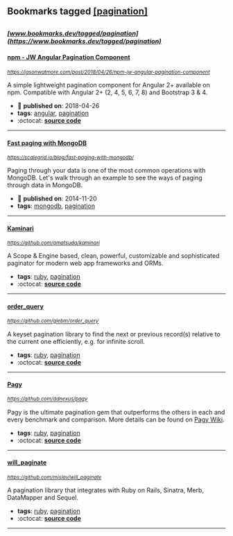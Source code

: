 ## Bookmarks tagged [[pagination]](https://www.bookmarks.dev/search?q=[pagination])

_<sup><sup>[www.bookmarks.dev/tagged/pagination](https://www.bookmarks.dev/tagged/pagination)</sup></sup>_
---
#### [npm - JW Angular Pagination Component](https://jasonwatmore.com/post/2018/04/26/npm-jw-angular-pagination-component)
_<sup>https://jasonwatmore.com/post/2018/04/26/npm-jw-angular-pagination-component</sup>_

A simple lightweight pagination component for Angular 2+ available on npm. Compatible with Angular 2+ (2, 4, 5, 6, 7, 8) and Bootstrap 3 & 4.
* :calendar: **published on**: 2018-04-26
* **tags**: [angular](../tagged/angular.md), [pagination](../tagged/pagination.md)
* :octocat: **[source code](https://github.com/cornflourblue/jw-angular-pagination)**
---
#### [Fast paging with MongoDB](https://scalegrid.io/blog/fast-paging-with-mongodb/)
_<sup>https://scalegrid.io/blog/fast-paging-with-mongodb/</sup>_

Paging through your data is one of the most common operations with MongoDB. Let's walk through an example to see the ways of paging through data in MongoDB.
* :calendar: **published on**: 2014-11-20
* **tags**: [mongodb](../tagged/mongodb.md), [pagination](../tagged/pagination.md)
---
#### [Kaminari](https://github.com/amatsuda/kaminari)
_<sup>https://github.com/amatsuda/kaminari</sup>_

A Scope & Engine based, clean, powerful, customizable and sophisticated paginator for modern web app frameworks and ORMs.
* **tags**: [ruby](../tagged/ruby.md), [pagination](../tagged/pagination.md)
* :octocat: **[source code](https://github.com/amatsuda/kaminari)**
---
#### [order_query](https://github.com/glebm/order_query)
_<sup>https://github.com/glebm/order_query</sup>_

A keyset pagination library to find the next or previous record(s) relative to the current one efficiently, e.g. for infinite scroll.
* **tags**: [ruby](../tagged/ruby.md), [pagination](../tagged/pagination.md)
* :octocat: **[source code](https://github.com/glebm/order_query)**
---
#### [Pagy](https://github.com/ddnexus/pagy)
_<sup>https://github.com/ddnexus/pagy</sup>_

Pagy is the ultimate pagination gem that outperforms the others in each and every benchmark and comparison. More details can be found on [Pagy Wiki](https://ddnexus.github.io/pagy/index).
* **tags**: [ruby](../tagged/ruby.md), [pagination](../tagged/pagination.md)
* :octocat: **[source code](https://github.com/ddnexus/pagy)**
---
#### [will_paginate](https://github.com/mislav/will_paginate)
_<sup>https://github.com/mislav/will_paginate</sup>_

A pagination library that integrates with Ruby on Rails, Sinatra, Merb, DataMapper and Sequel.
* **tags**: [ruby](../tagged/ruby.md), [pagination](../tagged/pagination.md)
* :octocat: **[source code](https://github.com/mislav/will_paginate)**
---
